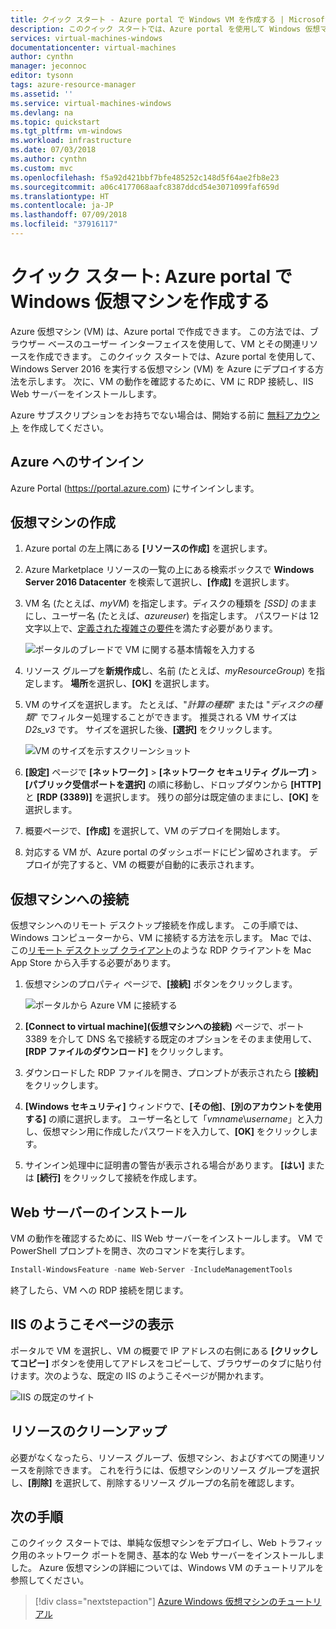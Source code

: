 ```yaml
---
title: クイック スタート - Azure portal で Windows VM を作成する | Microsoft Docs
description: このクイック スタートでは、Azure portal を使用して Windows 仮想マシンを作成する方法について説明します
services: virtual-machines-windows
documentationcenter: virtual-machines
author: cynthn
manager: jeconnoc
editor: tysonn
tags: azure-resource-manager
ms.assetid: ''
ms.service: virtual-machines-windows
ms.devlang: na
ms.topic: quickstart
ms.tgt_pltfrm: vm-windows
ms.workload: infrastructure
ms.date: 07/03/2018
ms.author: cynthn
ms.custom: mvc
ms.openlocfilehash: f5a92d421bbf7bfe485252c148d5f64ae2fb8e23
ms.sourcegitcommit: a06c4177068aafc8387ddcd54e3071099faf659d
ms.translationtype: HT
ms.contentlocale: ja-JP
ms.lasthandoff: 07/09/2018
ms.locfileid: "37916117"
---
```

# <a name="quickstart-create-a-windows-virtual-machine-in-the-azure-portal"></a>クイック スタート: Azure portal で Windows 仮想マシンを作成する

Azure 仮想マシン (VM) は、Azure portal で作成できます。 この方法では、ブラウザー ベースのユーザー インターフェイスを使用して、VM とその関連リソースを作成できます。 このクイック スタートでは、Azure portal を使用して、Windows Server 2016 を実行する仮想マシン (VM) を Azure にデプロイする方法を示します。 次に、VM の動作を確認するために、VM に RDP 接続し、IIS Web サーバーをインストールします。

Azure サブスクリプションをお持ちでない場合は、開始する前に [無料アカウント](https://azure.microsoft.com/free/?WT.mc_id=A261C142F) を作成してください。

## <a name="sign-in-to-azure"></a>Azure へのサインイン

Azure Portal (https://portal.azure.com) にサインインします。

## <a name="create-virtual-machine"></a>仮想マシンの作成

1. Azure portal の左上隅にある **[リソースの作成]** を選択します。

2. Azure Marketplace リソースの一覧の上にある検索ボックスで **Windows Server 2016 Datacenter** を検索して選択し、**[作成]** を選択します。

3. VM 名 (たとえば、*myVM*) を指定します。ディスクの種類を *[SSD]* のままにし、ユーザー名 (たとえば、*azureuser*) を指定します。 パスワードは 12 文字以上で、[定義された複雑さの要件](faq.md#what-are-the-password-requirements-when-creating-a-vm)を満たす必要があります。

    ![ポータルのブレードで VM に関する基本情報を入力する](./media/quick-create-portal/create-windows-vm-portal-basic-blade.png)

5. リソース グループを**新規作成**し、名前 (たとえば、*myResourceGroup*) を指定します。 **場所**を選択し、**[OK]** を選択します。

4. VM のサイズを選択します。 たとえば、"*計算の種類*" または "*ディスクの種類*" でフィルター処理することができます。 推奨される VM サイズは *D2s_v3* です。 サイズを選択した後、**[選択]** をクリックします。

    ![VM のサイズを示すスクリーンショット](./media/quick-create-portal/create-windows-vm-portal-sizes.png)

5. **[設定]** ページで **[ネットワーク]** > **[ネットワーク セキュリティ グループ]** > **[パブリック受信ポートを選択]** の順に移動し、ドロップダウンから **[HTTP]** と **[RDP (3389)]** を選択します。 残りの部分は既定値のままにし、**[OK]** を選択します。

6. 概要ページで、**[作成]** を選択して、VM のデプロイを開始します。

7. 対応する VM が、Azure portal のダッシュボードにピン留めされます。 デプロイが完了すると、VM の概要が自動的に表示されます。

## <a name="connect-to-virtual-machine"></a>仮想マシンへの接続

仮想マシンへのリモート デスクトップ接続を作成します。 この手順では、Windows コンピューターから、VM に接続する方法を示します。 Mac では、この[リモート デスクトップ クライアント](https://itunes.apple.com/us/app/microsoft-remote-desktop/id715768417?mt=12)のような RDP クライアントを Mac App Store から入手する必要があります。

1. 仮想マシンのプロパティ ページで、**[接続]** ボタンをクリックします。 

    ![ポータルから Azure VM に接続する](./media/quick-create-portal/quick-create-portal/portal-quick-start-9.png)
    
2. **[Connect to virtual machine]\(仮想マシンへの接続\)** ページで、ポート 3389 を介して DNS 名で接続する既定のオプションをそのまま使用して、**[RDP ファイルのダウンロード]** をクリックします。

2. ダウンロードした RDP ファイルを開き、プロンプトが表示されたら **[接続]** をクリックします。 

3. **[Windows セキュリティ]** ウィンドウで、**[その他]**、**[別のアカウントを使用する]** の順に選択します。 ユーザー名として「*vmname*\\*username*」と入力し、仮想マシン用に作成したパスワードを入力して、**[OK]** をクリックします。

4. サインイン処理中に証明書の警告が表示される場合があります。 **[はい]** または **[続行]** をクリックして接続を作成します。

## <a name="install-web-server"></a>Web サーバーのインストール

VM の動作を確認するために、IIS Web サーバーをインストールします。 VM で PowerShell プロンプトを開き、次のコマンドを実行します。

```powershell
Install-WindowsFeature -name Web-Server -IncludeManagementTools
```

終了したら、VM への RDP 接続を閉じます。


## <a name="view-the-iis-welcome-page"></a>IIS のようこそページの表示

ポータルで VM を選択し、VM の概要で IP アドレスの右側にある **[クリックしてコピー]** ボタンを使用してアドレスをコピーして、ブラウザーのタブに貼り付けます。次のような、既定の IIS のようこそページが開かれます。

![IIS の既定のサイト](./media/quick-create-powershell/default-iis-website.png)

## <a name="clean-up-resources"></a>リソースのクリーンアップ

必要がなくなったら、リソース グループ、仮想マシン、およびすべての関連リソースを削除できます。 これを行うには、仮想マシンのリソース グループを選択し、**[削除]** を選択して、削除するリソース グループの名前を確認します。

## <a name="next-steps"></a>次の手順

このクイック スタートでは、単純な仮想マシンをデプロイし、Web トラフィック用のネットワーク ポートを開き、基本的な Web サーバーをインストールしました。 Azure 仮想マシンの詳細については、Windows VM のチュートリアルを参照してください。

> [!div class="nextstepaction"]
> [Azure Windows 仮想マシンのチュートリアル](./tutorial-manage-vm.md)
